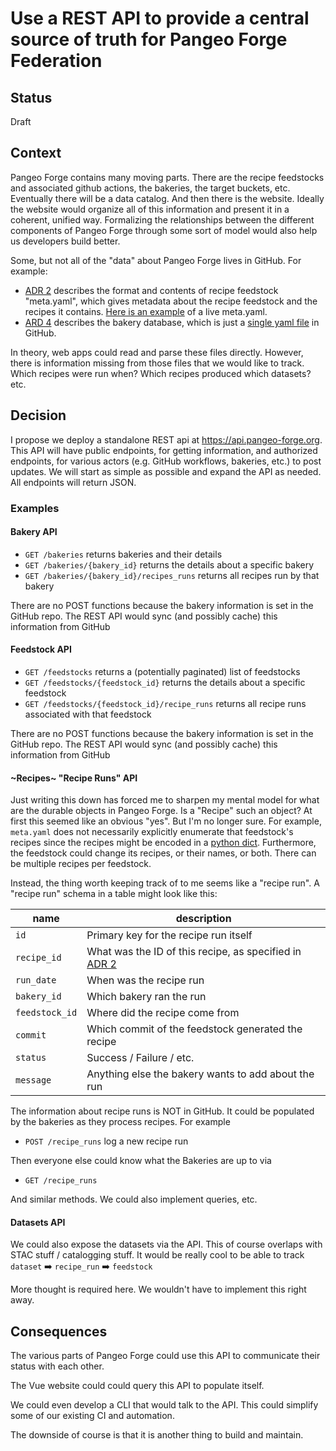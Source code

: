 # Use a REST API to provide a central source of truth for Pangeo Forge Federation

## Status

Draft

## Context

Pangeo Forge contains many moving parts. There are the recipe feedstocks and associated github actions, the bakeries, the target buckets, etc.
Eventually there will be a data catalog.
And then there is the website.
Ideally the website would organize all of this information and present it in a coherent, unified way.
Formalizing the relationships between the different components of Pangeo Forge through some sort of model would also help us developers build better.

Some, but not all of the "data" about Pangeo Forge lives in GitHub. For example:
- [ADR 2](https://github.com/pangeo-forge/roadmap/blob/master/doc/adr/0002-use-meta-yaml-to-track-feedstock-metadata.md) describes
  the format and contents of recipe feedstock "meta.yaml", which gives metadata about the recipe feedstock and the recipes it contains.
  [Here is an example](https://github.com/pangeo-forge/noaa-oisst-avhrr-only-feedstock/blob/main/feedstock/meta.yaml) of a live meta.yaml.
- [ARD 4](https://github.com/pangeo-forge/roadmap/blob/master/doc/adr/0004-use-yaml-file-for-bakery-database.md) describes
  the bakery database, which is just a [single yaml file](https://github.com/pangeo-forge/bakery-database/blob/main/bakeries.yaml) in GitHub.

In theory, web apps could read and parse these files directly.
However, there is information missing from those files that we would like to track.
Which recipes were run when?
Which recipes produced which datasets?
etc.

## Decision

I propose we deploy a standalone REST api at <https://api.pangeo-forge.org>.
This API will have public endpoints, for getting information, and authorized endpoints,
for various actors (e.g. GitHub workflows, bakeries, etc.) to post updates.
We will start as simple as possible and expand the API as needed.
All endpoints will return JSON.

### Examples

#### Bakery API

- `GET /bakeries` returns bakeries and their details
- `GET /bakeries/{bakery_id}` returns the details about a specific bakery
- `GET /bakeries/{bakery_id}/recipes_runs` returns all recipes run by that bakery

There are no POST functions because the bakery information is set in the GitHub repo.
The REST API would sync (and possibly cache) this information from GitHub

#### Feedstock API

- `GET /feedstocks` returns a (potentially paginated) list of feedstocks
- `GET /feedstocks/{feedstock_id}` returns the details about a specific feedstock
- `GET /feedstocks/{feedstock_id}/recipe_runs` returns all recipe runs associated with that feedstock

There are no POST functions because the bakery information is set in the GitHub repo.
The REST API would sync (and possibly cache) this information from GitHub

#### ~Recipes~ "Recipe Runs" API

Just writing this down has forced me to sharpen my mental model for what are the durable objects in Pangeo Forge.
Is a "Recipe" such an object?
At first this seemed like an obvious "yes".
But I'm no longer sure.
For example, `meta.yaml` does not necessarily explicitly enumerate that feedstock's recipes since the recipes might be
encoded in a [python dict](https://github.com/pangeo-forge/roadmap/blob/master/doc/adr/0002-use-meta-yaml-to-track-feedstock-metadata.md#recipes-section).
Furthermore, the feedstock could change its recipes, or their names, or both.
There can be multiple recipes per feedstock.

Instead, the thing worth keeping track of to me seems like a "recipe run". A "recipe run" schema in a table might look like this:

| name | description |
| -- | -- |
| `id` | Primary key for the recipe run itself |
| `recipe_id` | What was the ID of this recipe, as specified in [ADR 2](https://github.com/pangeo-forge/roadmap/blob/master/doc/adr/0002-use-meta-yaml-to-track-feedstock-metadata.md#recipes-section) |
| `run_date` | When was the recipe run |
| `bakery_id` | Which bakery ran the run |
| `feedstock_id` | Where did the recipe come from |
| `commit` | Which commit of the feedstock generated the recipe |
| `status` | Success / Failure / etc. |
| `message` | Anything else the bakery wants to add about the run |

The information about recipe runs is NOT in GitHub.
It could be populated by the bakeries as they process recipes. For example

- `POST /recipe_runs` log a new recipe run

Then everyone else could know what the Bakeries are up to via

- `GET /recipe_runs`

And similar methods. We could also implement queries, etc.

#### Datasets API

We could also expose the datasets via the API.
This of course overlaps with STAC stuff / catalogging stuff.
It would be really cool to be able to track `dataset` ➡️ `recipe_run` ➡️ `feedstock`

More thought is required here. We wouldn't have to implement this right away.

## Consequences

The various parts of Pangeo Forge could use this API to communicate their status with each other.

The Vue website could could query this API to populate itself.

We could even develop a CLI that would talk to the API. This could simplify some of our existing CI and automation.

The downside of course is that it is another thing to build and maintain.

